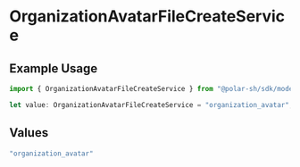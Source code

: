 # OrganizationAvatarFileCreateService

## Example Usage

```typescript
import { OrganizationAvatarFileCreateService } from "@polar-sh/sdk/models/components";

let value: OrganizationAvatarFileCreateService = "organization_avatar";
```

## Values

```typescript
"organization_avatar"
```